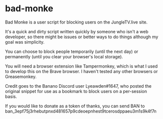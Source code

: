 # bad-monke

Bad Monke is a user script for blocking users on the JungleTV.live site.  

It's a quick and dirty script written quickly by someone who isn't a web developer, so there might be issues or better ways to do things although my goal was simplicity.

You can choose to block people temporarily (until the next day) or permanently (until you clear your browser's local storage).

You will need a browser extension like Tampermonkey, which is what I used to develop this on the Brave browser.  I haven't tested any other browsers or Greasemonkey.

Credit goes to the Banano Discord user Lyeawden#1647, who posted the original snippet for use as a bookmark to block users on a per-session basis.

If you would like to donate as a token of thanks, you can send BAN to ban_3epf75j3rhebutpnxd481657p9cdeoepnhest9tcerosdppaeu3m1s9k4f7n